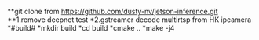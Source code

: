 **git clone from https://github.com/dusty-nv/jetson-inference.git
**1.remove deepnet test 
*2.gstreamer decode multirtsp from HK ipcamera
*#build#
*mkdir build
*cd build
*cmake ..
*make -j4

